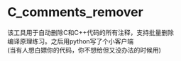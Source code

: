 # C_comments_remover
该工具用于自动删除C和C++代码的所有注释，支持批量删除\
编译原理练习。之后用python写了个小客户端\
(当有人想白嫖你的代码，你不想给但又没办法的时候用)
